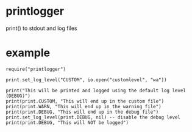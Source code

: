 printlogger
===========

print() to stdout and log files


example
=======
```
require("printlogger")

print.set_log_level("CUSTOM", io.open("customlevel", "wa"))

print("This will be printed and logged using the default log level (DEBUG)")
print(print.CUSTOM, "This will end up in the custom file")
print(print.WARN, "This will end up in the warning file")
print(print.DEBUG, "This will end up in the debug file")
print.set_log_level(print.DEBUG, nil) -- disable the debug level
print(print.DEBUG, "This will NOT be logged")
```
